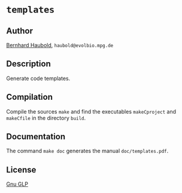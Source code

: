 # `templates`
## Author
[Bernhard Haubold](http://thymine.evolbio.mpg.de/), `haubold@evolbio.mpg.de`
## Description
Generate code templates.
## Compilation
Compile the sources `make` and find the executables `makeCproject` and
`makeCfile` in the
directory `build`.
## Documentation
The command
`make doc`
generates the manual `doc/templates.pdf`.
## License
[Gnu GLP](https://www.gnu.org/licenses/gpl-3.0.en.html)

